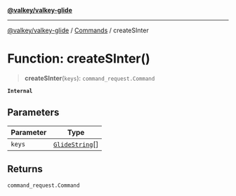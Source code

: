 [**@valkey/valkey-glide**](../../README.md)

***

[@valkey/valkey-glide](../../modules.md) / [Commands](../README.md) / createSInter

# Function: createSInter()

> **createSInter**(`keys`): `command_request.Command`

**`Internal`**

## Parameters

| Parameter | Type |
| ------ | ------ |
| `keys` | [`GlideString`](../../BaseClient/type-aliases/GlideString.md)[] |

## Returns

`command_request.Command`

